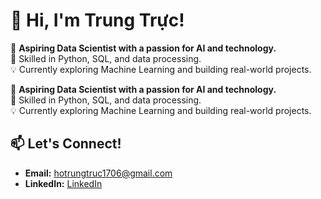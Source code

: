 # 👋 Hi, I'm Trung Trực!

🚀 **Aspiring Data Scientist with a passion for AI and technology.**  
🔧 Skilled in Python, SQL, and data processing.  
💡 Currently exploring Machine Learning and building real-world projects.  

🚀 **Aspiring Data Scientist with a passion for AI and technology.**  
🔧 Skilled in Python, SQL, and data processing.  
💡 Currently exploring Machine Learning and building real-world projects.  

## 📫 Let's Connect!
- **Email:** hotrungtruc1706@gmail.com  
- **LinkedIn:** [LinkedIn](https://www.linkedin.com/in/truc-the-consul/)  
